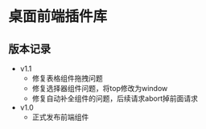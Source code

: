 # 桌面前端插件库

## 版本记录
* v1.1
	* 修复表格组件拖拽问题
	* 修复选择器组件问题，将top修改为window
	* 修复自动补全组件的问题，后续请求abort掉前面请求
* v1.0
	* 正式发布前端组件